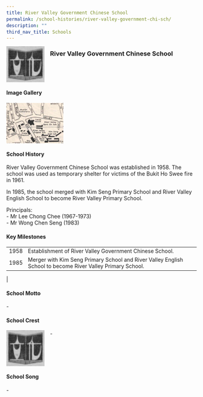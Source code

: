 ```yaml
---
title: River Valley Government Chinese School
permalink: /school-histories/river-valley-government-chi-sch/
description: ""
third_nav_title: Schools
---
```

<img src="/images/rivervallygovtsch1.png" style="width:20%;margin-right:15px;" align = "left">

### **River Valley Government Chinese School**

<br clear="left">

#### **Image Gallery**

<p><a href="https://d1yxymztqoj7qn.amplifyapp.com/images/rivervallygovtsch2.jpg">  
<img src="/images/rivervallygovtsch2.jpg" style="width:30%;margin-right:15px;" align = "left">
</a></p>

<br clear="left">

#### **School History**
River Valley Government Chinese School was established in 1958. The school was used as temporary shelter for victims of the Bukit Ho Swee fire in 1961.  
  
In 1985, the school merged with Kim Seng Primary School and River Valley English School to become River Valley Primary School.

Principals:<br>
\- Mr Lee Chong Chee (1967-1973)<br>
\- Mr Wong Chen Seng (1983)

#### **Key Milestones**

|  |  |
|:---:|---|
| 1958 | Establishment of River Valley Government Chinese School. |
| 1985 | Merger with Kim Seng Primary School and River Valley English School to become River Valley Primary School. |
|

#### **School Motto**
\-

#### **School Crest**
<img src="/images/rivervallygovtsch1.png" style="width:20%;margin-right:15px;" align = "left">

\-

<br clear="left">

#### **School Song**
\-